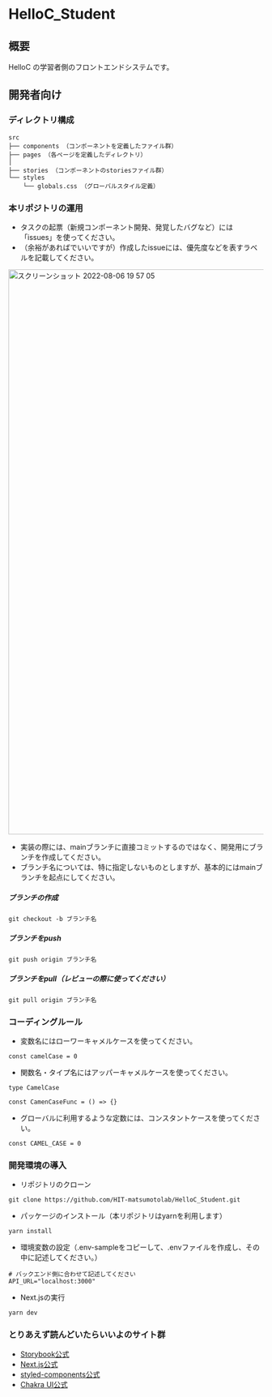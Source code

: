 # HelloC_Student

## 概要

HelloC の学習者側のフロントエンドシステムです。

## 開発者向け

### ディレクトリ構成
```
src
├── components （コンポーネントを定義したファイル群）
├── pages （各ページを定義したディレクトリ）
│   
├── stories （コンポーネントのstoriesファイル群）
└── styles
    └── globals.css （グローバルスタイル定義）
```

### 本リポジトリの運用
- タスクの起票（新規コンポーネント開発、発覚したバグなど）には「issues」を使ってください。
- （余裕があればでいいですが）作成したissueには、優先度などを表すラベルを記載してください。
<img width="1115" alt="スクリーンショット 2022-08-06 19 57 05" src="https://user-images.githubusercontent.com/65604109/183246039-c8475c1c-8dcd-4544-9866-ebe839efcc90.png">

- 実装の際には、mainブランチに直接コミットするのではなく、開発用にブランチを作成してください。
- ブランチ名については、特に指定しないものとしますが、基本的にはmainブランチを起点にしてください。

##### ブランチの作成
```
git checkout -b ブランチ名
```

##### ブランチをpush
```
git push origin ブランチ名
```

##### ブランチをpull（レビューの際に使ってください）
```
git pull origin ブランチ名
```

### コーディングルール

- 変数名にはローワーキャメルケースを使ってください。
```
const camelCase = 0
```
- 関数名・タイプ名にはアッパーキャメルケースを使ってください。
```
type CamelCase

const CamenCaseFunc = () => {}
```
- グローバルに利用するような定数には、コンスタントケースを使ってください。
```
const CAMEL_CASE = 0
```

### 開発環境の導入
- リポジトリのクローン
```
git clone https://github.com/HIT-matsumotolab/HelloC_Student.git
```

- パッケージのインストール（本リポジトリはyarnを利用します）
```
yarn install
```

- 環境変数の設定（.env-sampleをコピーして、.envファイルを作成し、その中に記述してください。）
```
# バックエンド側に合わせて記述してください
API_URL="localhost:3000"
```

- Next.jsの実行
```
yarn dev
```

### とりあえず読んどいたらいいよのサイト群
- [Storybook公式](https://storybook.js.org/)
- [Next.js公式](https://nextjs.org/)
- [styled-components公式](https://styled-components.com/)
- [Chakra UI公式](https://chakra-ui.com/)
